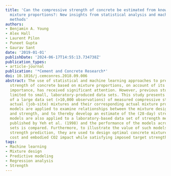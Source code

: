 ```yaml
---
title: 'Can the compressive strength of concrete be estimated from knowledge of the
  mixture proportions?: New insights from statistical analysis and machine learning
  methods'
authors:
- Benjamin A. Young
- Alex Hall
- Laurent Pilon
- Puneet Gupta
- Gaurav Sant
date: '2019-01-01'
publishDate: '2024-06-17T14:55:13.734738Z'
publication_types:
- article-journal
publication: '*Cement and Concrete Research*'
doi: 10.1016/j.cemconres.2018.09.006
abstract: The use of statistical and machine learning approaches to predict the compressive
  strength of concrete based on mixture proportions, on account of its industrial
  importance, has received significant attention. However, previous studies have been
  limited to small, laboratory-produced data sets. This study presents the first analysis
  of a large data set (>10,000 observations) of measured compressive strengths from
  actual (job-site) mixtures and their corresponding actual mixture proportions. Predictive
  models are applied to examine relationships between the mixture design variables
  and strength, and to thereby develop an estimate of the (28-day) strength. These
  models are also applied to a laboratory-based data set of strength measurements
  published by Yeh et al. (1998) and the performance of the models across both data
  sets is compared. Furthermore, to illustrate the value of such models beyond simply
  strength prediction, they are used to design optimal concrete mixtures that minimize
  cost and embodied CO2 impact while satisfying imposed target strengths.
tags:
- Machine learning
- Mixture design
- Predictive modeling
- Regression analysis
- Strength
---
```

